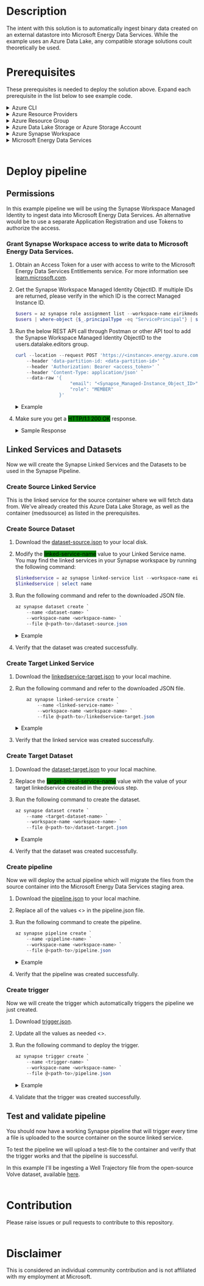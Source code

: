 # Description
The intent with this solution is to automatically ingest binary data created on an external datastore into Microsoft Energy Data Services. While the example uses an Azure Data Lake, any compatible storage solutions coult theoretically be used.

# Prerequisites
These prerequisites is needed to deploy the solution above. Expand each prerequisite in the list below to see example code.
<details>
<summary>Azure CLI</summary>

Download from [aka.ms/azurecli](https://aka.ms/azurecli).  
Login to the Azure CLI using the command below, and your user with subscription owner rights:
```Powershell
az login
```
Verify that the right subscription is selected:
```Powershell
az account show
```
If the correct subscription is not selected, run the following command:
```Powershell
az account set --subscription %subscription_id%
```
</details>

<details>
<summary>Azure Resource Providers</summary>

```Powershell
az provider register --namespace Microsoft.DataFactory
az provider register --namespace Microsoft.DataLakeStore
az provider register --namespace Microsoft.OpenEnergyPlatform
az provider register --namespace Microsoft.Sql
az provider register --namespace Microsoft.Storage
az provider register --namespace Microsoft.Synapse
```
</details>

<details>
<summary>Azure Resource Group</summary>

```Powershell
az group create `
    --name <resource-group> `
    --location <location>
```
<details open>
<summary>Example</summary>

```Powershell
az group create `
    --name medssynapse-rg `
    --location westeurope
```
</details>
</details>

<details>
<summary>Azure Data Lake Storage or Azure Storage Account</summary>

```Powershell
az storage account create `
    --name <storage-account> `
    --resource-group <resource-group> `
    --sku Standard_LRS `
    --hns true
```
<details open>
<summary>Example</summary>

```Powershell
az storage account create `
    --name eirikmedsadls `
    --resource-group medssynapse-rg `
    --sku Standard_LRS `
    --hns true
```
</details>

Then create a container to use as the source.
```Powershell
az storage container create `
    --account-name <storage-account> `
    --name <container> `
    --auth-mode login
```
<details open>
<summary>Example</summary>

```Powershell
az storage container create `
    --account-name eirikmedsadls `
    --name medssource `
    --auth-mode login
```
</details>
</details>

<details>
<summary>Azure Synapse Workspace</summary>

```Powershell
az synapse workspace create `
    --name <workspace-name> `
    --file-system <filesystem> `
    --resource-group <resource-group> `
    --storage-account <storage-account>`
    --sql-admin-login-user <username> `
    --sql-admin-login-password <password> 
```
<details open>
<summary>Example</summary>

```Powershell
az synapse workspace create `
    --name eirikmedssynapse `
    --file-system synapsefs `
    --resource-group medssynapse-rg `
    --storage-account eirikmedsadls `
    --sql-admin-login-user mysqladmin `
    --sql-admin-login-password mysqlpassword1! 
```
</details>

Open the Synapse Workspace for public access.

```Powershell
az synapse workspace firewall-rule create `
    --name <rule-name> `
    --resource-group <resource-group> `
    --workspace-name <workspace-name> `
    --start-ip-address <start-ip> `
    --end-ip-address <end-ip>
```
<details open>
<summary>Example</summary>

```Powershell
az synapse workspace firewall-rule create `
    --name allowAll `
    --resource-group medssynapse-rg `
    --workspace-name eirikmedssynapse `
    --start-ip-address 0.0.0.0 `
    --end-ip-address 255.255.255.255
```
</details>
</details>

<details>
<summary>Microsoft Energy Data Services</summary>

As this is a gated Public Preview product, please see the instructions at [learn.microsoft.com](https://learn.microsoft.com/en-us/azure/energy-data-services/quickstart-create-microsoft-energy-data-services-instance).
</details><br />

# Deploy pipeline
## Permissions
In this example pipeline we will be using the Synapse Workspace Managed Identity to ingest data into Microsoft Energy Data Services. An alternative would be to use a separate Application Registration and use Tokens to authorize the access.

### Grant Synapse Workspace access to write data to Microsoft Energy Data Services.
1. Obtain an Access Token for a user with access to write to the Microsoft Energy Data Services Entitlements service. For more information see [learn.microsoft.com](https://learn.microsoft.com/en-us/azure/energy-data-services/how-to-manage-users).
2. Get the Synapse Workspace Managed Identity ObjectID. If multiple IDs are returned, please verify in the which ID is the correct Managed Instance ID.
    ```Powershell
    $users = az synapse role assignment list --workspace-name eirikmedssynapse | convertfrom-json
    $users | where-object {$_.principalType -eq "ServicePrincipal"} | select principalId
    ```
3. Run the below REST API call through Postman or other API tool to add the Synapse Workspace Managed Identity ObjectID to the users.datalake.editors group.
    ```Powershell
    curl --location --request POST 'https://<instance>.energy.azure.com/api/entitlements/v2/groups/users.datalake.editors@<data-partition-id>.dataservices.energy/members' `
        --header 'data-partition-id: <data-partition-id>' `
        --header 'Authorization: Bearer <access_token>' `
        --header 'Content-Type: application/json' `
        --data-raw '{
                        "email": "<Synapse_Managed-Instance_Object_ID>",
                        "role": "MEMBER"
                    }'
    ```
    <details>
    <summary>Example</summary>

    ```Powershell
    curl --location --request POST 'https://eirikmeds.energy.azure.com/api/entitlements/v2/groups/users.datalake.editors@eirikmeds-opendes.dataservices.energy/members' \
        --header 'data-partition-id: eirikmeds-opendes' \
        --header 'Authorization: Bearer eyJ0eXAiOiJKV1QiLCJhbGciOiJSUzI1Ni...' \
        --header 'Content-Type: application/json' \
        --data-raw '{
                        "email": "aaaaaaaa-bbbb-cccc-dddd-eeeeeeeeeeee",
                        "role": "MEMBER"
                    }'
    ```
    </details>

4. Make sure you get a <mark style="background-color:green">HTTP/1.1 200 OK</mark> response.
    <details>
    <summary>Sample Response</summary>

    ```JSON
    HTTP/1.1 200 OK
    Date: Wed, 23 Nov 2022 12:11:41 GMT
    Content-Type: application/json
    Transfer-Encoding: chunked
    Connection: close
    set-cookie: JSESSIONID=; Path=/api/entitlements/v2; Secure; HttpOnly
    x-frame-options: DENY
    strict-transport-security: max-age=31536000; includeSubDomains
    cache-control: no-cache, no-store, must-revalidate
    access-control-allow-origin: *
    access-control-allow-credentials: true
    access-control-allow-methods: GET, POST, PUT, DELETE, OPTIONS, HEAD, PATCH
    x-content-type-options: nosniff
    content-security-policy: default-src 'self'
    expires: 0
    x-xss-protection: 1; mode=block
    access-control-max-age: 3600
    access-control-allow-headers: access-control-allow-origin, origin, content-type, accept, authorization, data-partition-id, correlation-id, appkey
    x-envoy-upstream-service-time: 262
    server: istio-envoy

    {
    "email": "aaaaaaaa-bbbb-cccc-dddd-eeeeeeeeeeee",
    "role": "MEMBER"
    }
    ```
    </details>

## Linked Services and Datasets
Now we will create the Synapse Linked Services and the Datasets to be used in the Synapse Pipeline.

### Create Source Linked Service
This is the linked service for the source container where we will fetch data from.
We've already created this Azure Data Lake Storage, as well as the container (medssource) as listed in the prerequisites.

### Create Source Dataset
1. Download the [dataset-source.json](src/dataset-source.json) to your local disk.
2. Modify the <mark style="background-color:green">linked-service-name</mark> value to your Linked Service name.  
You may find the linked services in your Synapse workspace by running the following command:
    ```Powershell
    $linkedservice = az synapse linked-service list --workspace-name eirikmedssynapse | ConvertFrom-Json
    $linkedservice | select name
    ```
3. Run the following command and refer to the downloaded JSON file.
    ```Powershell
    az synapse dataset create `
        --name <dataset-name> `
        --workspace-name <workspace-name> `
        --file @<path-to>/dataset-source.json
    ```

    <details>
    <summary>Example</summary>

    ```Powershell
    az synapse dataset create `
        --name dataset_source_meds `
        --workspace-name eirikmedssynapse `
        --file @C:/Temp/dataset-source.json
    ```
    </details>

4. Verify that the dataset was created successfully.

### Create Target Linked Service
1. Download the [linkedservice-target.json](src/linkedservice-target.json) to your local machine.
2. Run the following command and refer to the downloaded JSON file.
    ```Powershell
        az synapse linked-service create `
            --name <linked-service-name> `
            --workspace-name <workspace-name> `
            --file @<path-to>/linkedservice-target.json
    ```
    <details>
    <summary>Example</summary>

    ```Powershell
    az synapse linked-service create `
        --name meds-staging-area `
        --workspace-name eirikmedssynapse `
        --file @C:/Temp/linkedservice-target.json
    ```
    </details>
3. Verify that the linked service was created successfully.

### Create Target Dataset
1. Download the [dataset-target.json](src/dataset-target.json) to your local machine.
2. Replace the <mark style="background-color:green">target-linked-service-name</mark> value with the value of your target linkedservice created in the previous step.
3. Run the following command to create the dataset.
    ```Powershell
    az synapse dataset create `
        --name <target-dataset-name> `
        --workspace-name <workspace-name> `
        --file @<path-to>/dataset-target.json
    ```
    <details>
    <summary>Example</summary>

    ```Powershell
    az synapse dataset create `
        --name dataset_target_meds `
        --workspace-name eirikmedssynapse `
        --file @C:/Temp/dataset-target.json
    ```
    </details>
4. Verify that the dataset was created successfully.

### Create pipeline
Now we will deploy the actual pipeline which will migrate the files from the source container into the Microsoft Energy Data Services staging area.

1. Download the [pipeline.json](src/pipeline.json) to your local machine.
2. Replace all of the values <> in the pipeline.json file.
3. Run the following command to create the pipeline.
    ```Powershell
    az synapse pipeline create `
        --name <pipeline-name> `
        --workspace-name <workspace-name> `
        --file @<path-to>/pipeline.json
    ```

    <details>
    <summary>Example</summary>

    ```Powershell
    az synapse pipeline create `
        --name meds-adls-pipeline `
        --workspace-name eirikmedssynapse `
        --file @C:/Temp/pipeline.json
    ```
    </details>
4. Verify that the pipeline was created successfully.

### Create trigger
Now we will create the trigger which automatically triggers the pipeline we just created.

1. Download [trigger.json](src/trigger.json).
2. Update all the values as needed <>. 
3. Run the following command to deploy the trigger.
    ```Powershell
    az synapse trigger create `
        --name <trigger-name> `
        --workspace-name <workspace-name> `
        --file @<path-to>/pipeline.json
    ```

    <details>
    <summary>Example</summary>

    ```Powershell
    az synapse trigger create `
        --name adls-source-trigger `
        --workspace-name eirikmedssynapse `
        --file @C:/Temp/pipeline.json
    ```
    </details>
4. Validate that the trigger was created successfully.

## Test and validate pipeline
You should now have a working Synapse pipeline that will trigger every time a file is uploaded to the source container on the source linked service.

To test the pipeline we will upload a test-file to the container and verify that the trigger works and that the pipeline is successful. 

In this example I'll be ingesting a Well Trajectory file from the open-source Volve dataset, available [here](https://community.opengroup.org/osdu/platform/data-flow/data-loading/open-test-data/-/tree/master/rc--3.0.0/1-data/3-provided/Volve/work-products/trajectories).
<br /><br />
# Contribution
Please raise issues or pull requests to contribute to this repository.
<br /><br />
# Disclaimer
This is considered an individual community contribution and is not affiliated with my employment at Microsoft.